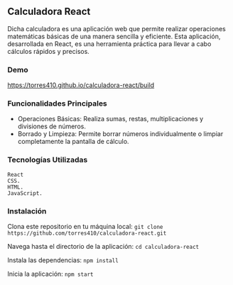 ## Calculadora React

Dicha calculadora es una aplicación web que permite realizar operaciones matemáticas básicas de una manera sencilla y eficiente. Esta aplicación, desarrollada en React, es una herramienta práctica para llevar a cabo cálculos rápidos y precisos.

### Demo

https://torres410.github.io/calculadora-react/build

### Funcionalidades Principales

- Operaciones Básicas: Realiza sumas, restas, multiplicaciones y divisiones de números.
- Borrado y Limpieza: Permite borrar números individualmente o limpiar completamente la pantalla de cálculo.

### Tecnologías Utilizadas

	React
	CSS.
	HTML.
	JavaScript.

### Instalación

Clona este repositorio en tu máquina local:
`git clone https://github.com/torres410/calculadora-react.git`

Navega hasta el directorio de la aplicación:
`cd calculadora-react`

Instala las dependencias:
`npm install`

Inicia la aplicación:
`npm start`
